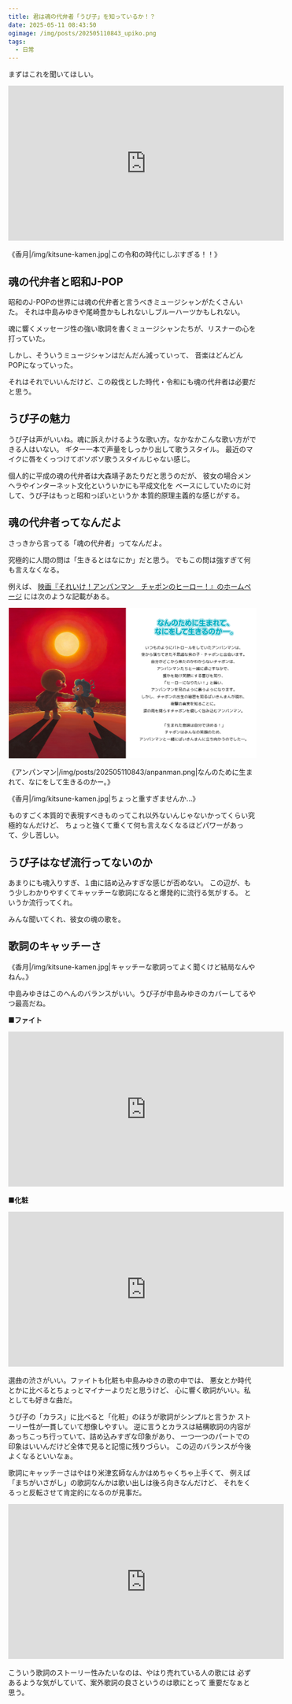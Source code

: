 ```yaml
---
title: 君は魂の代弁者「うぴ子」を知っているか！？
date: 2025-05-11 08:43:50
ogimage: /img/posts/202505110843_upiko.png
tags:
  - 日常
---
```


まずはこれを聞いてほしい。

<iframe width="560" height="315" src="https://www.youtube.com/embed/0-40A3xSEx0?si=kY_qK-LZNXTLkrEd" title="YouTube video player" frameborder="0" allow="accelerometer; autoplay; clipboard-write; encrypted-media; gyroscope; picture-in-picture; web-share" referrerpolicy="strict-origin-when-cross-origin" allowfullscreen></iframe>

《香月|/img/kitsune-kamen.jpg|この令和の時代にしぶすぎる！！》

## 魂の代弁者と昭和J-POP

昭和のJ-POPの世界には魂の代弁者と言うべきミュージシャンがたくさんいた。
それは中島みゆきや尾崎豊かもしれないしブルーハーツかもしれない。

魂に響くメッセージ性の強い歌詞を書くミュージシャンたちが、リスナーの心を打っていた。

しかし、そういうミュージシャンはだんだん減っていって、
音楽はどんどんPOPになっていった。

それはそれでいいんだけど、この殺伐とした時代・令和にも魂の代弁者は必要だと思う。

## うぴ子の魅力

うぴ子は声がいいね。魂に訴えかけるような歌い方。なかなかこんな歌い方ができる人はいない。
ギター一本で声量をしっかり出して歌うスタイル。
最近のマイクに唇をくっつけてボソボソ歌うスタイルじゃない感じ。

個人的に平成の魂の代弁者は大森靖子あたりだと思うのだが、
彼女の場合メンヘラやインターネット文化といういかにも平成文化を
ベースにしていたのに対して、うぴ子はもっと昭和っぽいというか
本質的原理主義的な感じがする。

## 魂の代弁者ってなんだよ

さっきから言ってる「魂の代弁者」ってなんだよ。

究極的に人間の問は「生きるとはなにか」だと思う。
でもこの問は強すぎて何も言えなくなる。

例えば、 [映画『それいけ！アンパンマン　チャポンのヒーロー！』のホームページ](https://anpan-movie.com/2025/) には次のような記載がある。

![スクリーンショット](/img/posts/202505110843/anpan-movie.png)

《アンパンマン|/img/posts/202505110843/anpanman.png|なんのために生まれて、なにをして生きるのかー。》

《香月|/img/kitsune-kamen.jpg|ちょっと重すぎませんか...》

ものすごく本質的で表現すべきものってこれ以外ないんじゃないかってくらい究極的なんだけど、
ちょっと強くて重くて何も言えなくなるほどパワーがあって、少し苦しい。

## うぴ子はなぜ流行ってないのか

あまりにも魂入りすぎ、１曲に詰め込みすぎな感じが否めない。
この辺が、もう少しわかりやすくてキャッチーな歌詞になると爆発的に流行る気がする。
というか流行ってくれ。

みんな聞いてくれ、彼女の魂の歌を。

## 歌詞のキャッチーさ

《香月|/img/kitsune-kamen.jpg|キャッチーな歌詞ってよく聞くけど結局なんやねん。》

中島みゆきはこのへんのバランスがいい。うぴ子が中島みゆきのカバーしてるやつ最高だね。

**■ファイト**

<iframe width="560" height="315" src="https://www.youtube.com/embed/oU3b88onij4?si=3VgFIvQlMCQA6tFt" title="YouTube video player" frameborder="0" allow="accelerometer; autoplay; clipboard-write; encrypted-media; gyroscope; picture-in-picture; web-share" referrerpolicy="strict-origin-when-cross-origin" allowfullscreen></iframe>

**■化粧**

<iframe width="560" height="315" src="https://www.youtube.com/embed/fpPMcmcxdyY?si=3zGz3emfvGu7QgNU" title="YouTube video player" frameborder="0" allow="accelerometer; autoplay; clipboard-write; encrypted-media; gyroscope; picture-in-picture; web-share" referrerpolicy="strict-origin-when-cross-origin" allowfullscreen></iframe>

選曲の渋さがいい。ファイトも化粧も中島みゆきの歌の中では、
悪女とか時代とかに比べるとちょっとマイナーよりだと思うけど、
心に響く歌詞がいい。私としても好きな曲だ。

うぴ子の「カラス」に比べると「化粧」のほうが歌詞がシンプルと言うか
ストーリー性が一貫していて想像しやすい。
逆に言うとカラスは結構歌詞の内容があっちこっち行っていて、詰め込みすぎな印象があり、
一つ一つのパートでの印象はいいんだけど全体で見ると記憶に残りづらい。
この辺のバランスが今後よくなるといいなぁ。

歌詞にキャッチーさはやはり米津玄師なんかはめちゃくちゃ上手くて、
例えば「まちがいさがし」の歌詞なんかは歌い出しは後ろ向きなんだけど、
それをくるっと反転させて肯定的になるのが見事だ。

<iframe width="560" height="315" src="https://www.youtube.com/embed/ltobydRIQGE?si=mAdXTCwRx8G-fvhX" title="YouTube video player" frameborder="0" allow="accelerometer; autoplay; clipboard-write; encrypted-media; gyroscope; picture-in-picture; web-share" referrerpolicy="strict-origin-when-cross-origin" allowfullscreen></iframe>

こういう歌詞のストーリー性みたいなのは、やはり売れている人の歌には
必ずあるような気がしていて、案外歌詞の良さというのは歌にとって
重要だなぁと思う。
